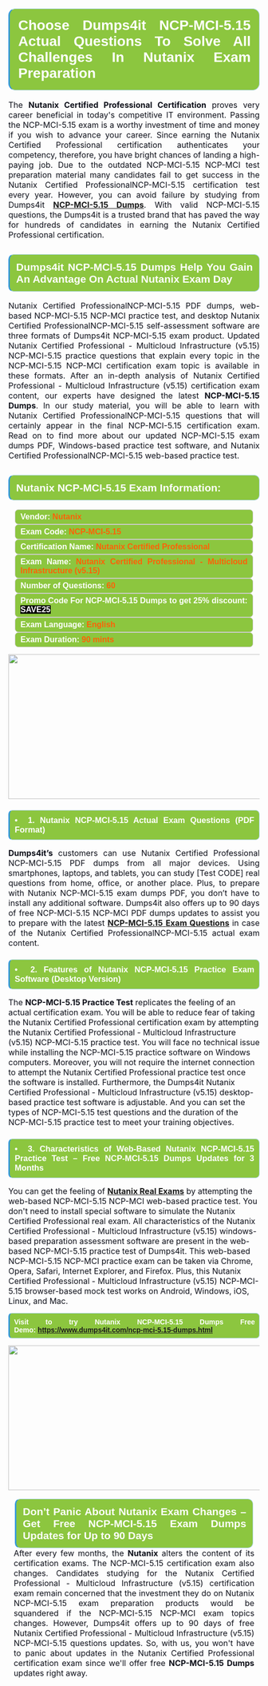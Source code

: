 

<h1 style="text-align: justify;"><span style="font-family:Arial,Helvetica,sans-serif;"><strong><span style="display: block; color: #FFFFFF; background: #8cc63f; border: 0.5px solid #AED6F1; border-left: 3px solid #3498DB; padding: .6em; border-radius: 0.5em;">Choose Dumps4it NCP-MCI-5.15 Actual Questions To Solve All Challenges In Nutanix Exam Preparation </span></strong></span></h1>

<p style="margin: 0in 0.0001pt; text-align: justify;"><span style="font-size:11pt"><span style="line-height:normal"><span sans-serif="" style="font-family:Calibri,"><span style="font-size:12.0pt"><span style="color:#0e101a">The <b>Nutanix Certified Professional Certification</b> proves very career beneficial in today's competitive IT environment. Passing the NCP-MCI-5.15 exam is a worthy investment of time and money if you wish to advance your career. Since earning the Nutanix Certified Professional certification authenticates your competency, therefore, you have bright chances of landing a high-paying job. Due to the outdated NCP-MCI-5.15 NCP-MCI test preparation material many candidates fail to get success in the Nutanix Certified ProfessionalNCP-MCI-5.15 certification test every year. However, you can avoid failure by studying from Dumps4it <a href="https://www.dumps4it.com/ncp-mci-5.15-dumps.html"><b>NCP-MCI-5.15 Dumps</b></a>. With valid NCP-MCI-5.15 questions, the Dumps4it is a trusted brand that has paved the way for hundreds of candidates in earning the Nutanix Certified Professional certification.</span></span></span></span></span></p>

<h2 style="text-align: justify;"><span style="font-family:Arial,Helvetica,sans-serif;"><strong><span style="display: block; color: #FFFFFF; background: #8cc63f; border: 0.5px solid #AED6F1; border-left: 3px solid #3498DB; padding: .6em; border-radius: 0.5em;">Dumps4it NCP-MCI-5.15 Dumps Help You Gain An Advantage On Actual Nutanix Exam Day </span></strong></span></h2>

<p style="text-align: justify;"><span style="font-size:11pt"><span style="line-height:normal"><span sans-serif="" style="font-family:Calibri,"><span style="font-size:12.0pt"><span style="color:#0e101a">Nutanix Certified ProfessionalNCP-MCI-5.15 PDF dumps, web-based NCP-MCI-5.15 NCP-MCI practice test, and desktop Nutanix Certified ProfessionalNCP-MCI-5.15 self-assessment software are three formats of Dumps4it NCP-MCI-5.15 exam product. Updated Nutanix Certified Professional - Multicloud Infrastructure (v5.15) NCP-MCI-5.15 practice questions that explain every topic in the NCP-MCI-5.15 NCP-MCI certification exam topic is available in these formats. After an in-depth analysis of Nutanix Certified Professional - Multicloud Infrastructure (v5.15) certification exam content, our experts have designed the latest <b> NCP-MCI-5.15 Dumps</b>. In our study material, you will be able to learn with Nutanix Certified ProfessionalNCP-MCI-5.15 questions that will certainly appear in the final NCP-MCI-5.15 certification exam. Read on to find more about our updated NCP-MCI-5.15 exam dumps PDF, Windows-based practice test software, and Nutanix Certified ProfessionalNCP-MCI-5.15 web-based practice test.</span></span></span></span><span style="line-height:115%"><span sans-serif="" style="font-family:Arial,"><span style="color:#0e101a"> </span></span></span></span><span style="font-size:11pt"><span style="line-height:normal"><span sans-serif="" style="font-family:Calibri,"><span style="font-size:12.0pt"><span style="color:#0e101a"><span style="font-size:12pt"><span new="" roman="" style="font-family:" times=""><span calibri="" style="font-family:"><span style="color:#0e101a"><span style="font-size:14px;"> </span></span></span></span></span></span></span></span></span></span></p>

<h2 style="text-align: justify;"><span style="font-family:Arial,Helvetica,sans-serif;"><strong><span style="display: block; color: #FFFFFF; background: #8cc63f; border: 0.5px solid #AED6F1; border-left: 3px solid #3498DB; padding: .6em; border-radius: 0.5em;">Nutanix NCP-MCI-5.15 Exam Information:</span></strong></span></h2>

<div style="margin: 0cm 10pt; background: rgb(140, 198, 63); border: 1px solid rgb(204, 204, 204); padding: 5px 10px; border-radius: 0.5em; text-align: justify;"><span style="font-family:Arial,Helvetica,sans-serif;"><span style="font-size: 11pt;"><span style="line-height: normal;"><strong><span style="font-size: 12.0pt;"><span style="color: #FFFFFF;">Vendor:</span> <span style="color: #FF6106;">Nutanix</span></span></strong></span></span></span></div>

<div style="margin: 0cm 10pt; background: rgb(140, 198, 63); border: 1px solid rgb(204, 204, 204); padding: 5px 10px; border-radius: 0.5em; text-align: justify;"><span style="font-family:Arial,Helvetica,sans-serif;"><span style="font-size: 11pt;"><span style="line-height: normal;"><strong><span style="font-size: 12.0pt;"><span style="color: #FFFFFF;">Exam Code:</span> <span style="color: #FF6106;">NCP-MCI-5.15</span></span></strong></span></span></span></div>

<div style="margin: 0cm 10pt; background: rgb(140, 198, 63); border: 1px solid rgb(204, 204, 204); padding: 5px 10px; border-radius: 0.5em; text-align: justify;"><span style="font-family:Arial,Helvetica,sans-serif;"><span style="font-size: 11pt;"><span style="line-height: normal;"><strong><span style="font-size: 12.0pt;"><span style="color: #FFFFFF;">Certification Name:</span> <span style="color: #FF6106;">Nutanix Certified Professional</span></span></strong></span></span></span></div>

<div style="margin: 0cm 10pt; background: rgb(140, 198, 63); border: 1px solid rgb(204, 204, 204); padding: 5px 10px; border-radius: 0.5em; text-align: justify;"><span style="font-family:Arial,Helvetica,sans-serif;"><span style="font-size: 11pt;"><span style="line-height: normal;"><strong><span style="font-size: 12.0pt;"><span style="color: #FFFFFF;">Exam Name:</span> <span style="color: #FF6106;">Nutanix Certified Professional - Multicloud Infrastructure (v5.15)</span></span></strong></span></span></span></div>

<div style="margin: 0cm 10pt; background: rgb(140, 198, 63); border: 1px solid rgb(204, 204, 204); padding: 5px 10px; border-radius: 0.5em; text-align: justify;"><span style="font-family:Arial,Helvetica,sans-serif;"><span style="font-size: 11pt;"><span style="line-height: normal;"><strong><span style="font-size: 12.0pt;"><span style="color: #FFFFFF;">Number of Questions: </span><span style="color: #FF6106;">60</span></span></strong></span></span></span></div>

<div style="margin: 0cm 10pt; background: rgb(140, 198, 63); border: 1px solid rgb(204, 204, 204); padding: 5px 10px; border-radius: 0.5em; text-align: justify;"><span style="font-family:Arial,Helvetica,sans-serif;"><span style="font-size: 11pt;"><span style="line-height: normal;"><strong><span style="font-size: 12.0pt;"><span style="color: #FFFFFF;">Promo Code For NCP-MCI-5.15 Dumps to get 25% discount: </span><span style="color:#FFFFFF;"><span style="background-color:#000000;">SAVE25</span></span></span></strong></span></span></span></div>

<div style="margin: 0cm 10pt; background: rgb(140, 198, 63); border: 1px solid rgb(204, 204, 204); padding: 5px 10px; border-radius: 0.5em; text-align: justify;"><span style="font-family:Arial,Helvetica,sans-serif;"><span style="font-size: 11pt;"><span style="line-height: normal;"><strong><span style="font-size: 12.0pt;"><span style="color: #FFFFFF;">Exam Language:</span> <span style="color: #FF6106;">English</span></span></strong></span></span></span></div>

<div style="margin: 0cm 10pt; background: rgb(140, 198, 63); border: 1px solid rgb(204, 204, 204); padding: 5px 10px; border-radius: 0.5em; text-align: justify;"><span style="font-family:Arial,Helvetica,sans-serif;"><span style="font-size: 11pt;"><span style="line-height: normal;"><strong><span style="font-size: 12.0pt;"><span style="color: #FFFFFF;">Exam Duration: </span><span style="color: #FF6106;">90 mints</span></span></strong></span></span></span></div>

<p style="text-align: center;"><a href="https://www.dumps4it.com/ncp-mci-5.15-dumps.html"><img src="https://i.imgur.com/a474NNd.jpg" style="height: 290px; width: 700px;" /></a></p>

<h3 style="text-align: justify;"><span style="font-family:Arial,Helvetica,sans-serif;"><strong><span style="display: block; color: #FFFFFF; background: #8cc63f; border: 0.5px solid #AED6F1; border-left: 3px solid #3498DB; padding: .6em; border-radius: 0.5em;">•  1. Nutanix NCP-MCI-5.15 Actual Exam Questions (PDF Format) </span></strong></span></h3>

<p style="text-align:justify; margin-right:0in; margin-left:0in"><span style="font-size:11pt"><span style="line-height:normal"><span sans-serif="" style="font-family:Calibri,"><b><span style="font-size:12.0pt"><span style="color:#0e101a">Dumps4it’s</span></span></b><span style="font-size:12.0pt"><span style="color:#0e101a"> customers can use Nutanix Certified Professional NCP-MCI-5.15 PDF dumps from all major devices. Using smartphones, laptops, and tablets, you can study [Test CODE] real questions from home, office, or another place. Plus, to prepare with Nutanix NCP-MCI-5.15 exam dumps PDF, you don’t have to install any additional software. Dumps4it also offers up to 90 days of free NCP-MCI-5.15 NCP-MCI PDF dumps updates to assist you to prepare with the latest <a href="https://www.dumps4it.com/ncp-mci-5.15-dumps.html"><b>NCP-MCI-5.15</b> <b>Exam Questions</b></a> in case of the Nutanix Certified ProfessionalNCP-MCI-5.15 actual exam content.</span></span></span></span></span></p>

<h3 style="text-align: justify;"><span style="font-family:Arial,Helvetica,sans-serif;"><strong><span style="display: block; color: #FFFFFF; background: #8cc63f; border: 0.5px solid #AED6F1; border-left: 3px solid #3498DB; padding: .6em; border-radius: 0.5em;">•  2. Features of Nutanix NCP-MCI-5.15 Practice Exam Software (Desktop Version) </span></strong></span></h3>

<p><span style="font-size:11pt"><span style="line-height:normal"><span sans-serif="" style="font-family:Calibri,"><span style="font-size:12.0pt"><span style="color:#0e101a">The <b>NCP-MCI-5.15 Practice Test</b> replicates the feeling of an actual certification exam. You will be able to reduce fear of taking the Nutanix Certified Professional certification exam by attempting the Nutanix Certified Professional - Multicloud Infrastructure (v5.15) NCP-MCI-5.15 practice test. You will face no technical issue while installing the NCP-MCI-5.15 practice software on Windows computers. Moreover, you will not require the internet connection to attempt the Nutanix Certified Professional practice test once the software is installed. Furthermore, the Dumps4it Nutanix Certified Professional - Multicloud Infrastructure (v5.15) desktop-based practice test software is adjustable. And you can set the types of NCP-MCI-5.15 test questions and the duration of the NCP-MCI-5.15 practice test to meet your training objectives. </span></span></span></span></span></p>

<h3 style="text-align: justify;"><span style="font-family:Arial,Helvetica,sans-serif;"><strong><span style="display: block; color: #FFFFFF; background: #8cc63f; border: 0.5px solid #AED6F1; border-left: 3px solid #3498DB; padding: .6em; border-radius: 0.5em;">•  3. Characteristics of Web-Based Nutanix NCP-MCI-5.15 Practice Test – Free NCP-MCI-5.15 Dumps Updates for 3 Months</span></strong></span></h3>

<p><span style="font-size:11pt"><span style="line-height:normal"><span sans-serif="" style="font-family:Calibri,"><span style="font-size:12.0pt"><span style="color:#0e101a">You can get the feeling of <a href="https://www.dumps4it.com/nutanix-real-exams.html"><b>Nutanix Real Exams</b></a> by attempting the web-based NCP-MCI-5.15 NCP-MCI web-based practice test. You don't need to install special software to simulate the Nutanix Certified Professional real exam. All characteristics of the Nutanix Certified Professional - Multicloud Infrastructure (v5.15) windows-based preparation assessment software are present in the web-based NCP-MCI-5.15 practice test of Dumps4it. This web-based NCP-MCI-5.15 NCP-MCI practice exam can be taken via Chrome, Opera, Safari, Internet Explorer, and Firefox. Plus, this Nutanix Certified Professional - Multicloud Infrastructure (v5.15) NCP-MCI-5.15 browser-based mock test works on Android, Windows, iOS, Linux, and Mac.</span></span></span></span></span></p>

<p style="text-align:justify; margin-right:0in; margin-left:0in"><span style="font-family:Arial,Helvetica,sans-serif;"><strong><span style="display: block; color: #FFFFFF; background: #8cc63f; border: 0.5px solid #AED6F1; border-left: 3px solid #3498DB; padding: .6em; border-radius: 0.5em;"><span ms="" trebuchet="">Visit to try Nutanix NCP-MCI-5.15 Dumps Free Demo: </span><a href="https://www.dumps4it.com/ncp-mci-5.15-dumps.html" ms="" trebuchet="">https://www.dumps4it.com/ncp-mci-5.15-dumps.html</a></span></strong></span></p>

<p style="margin: 0in 0.0001pt; text-align: center;"><a href="https://www.dumps4it.com/ncp-mci-5.15-dumps.html"><img src="https://i.imgur.com/tHvwmqt.jpg" style="height: 290px; width: 700px;" /></a></p>

<p style="margin: 0in 0.0001pt; text-align: center;"> </p>

<h2 style="margin: 0in 10pt; text-align: justify;"><span style="font-family:Arial,Helvetica,sans-serif;"><strong><span style="display: block; color: #FFFFFF; background: #8cc63f; border: 0.5px solid #AED6F1; border-left: 3px solid #3498DB; padding: .6em; border-radius: 0.5em;">Don’t Panic About Nutanix Exam Changes – Get Free NCP-MCI-5.15 Exam Dumps Updates for Up to 90 Days </span></strong></span></h2>

<p style="text-align:justify; margin:0in 8pt"><span style="font-size:11pt"><span style="line-height:normal"><span sans-serif="" style="font-family:Calibri,"><span style="font-size:12.0pt"><span style="color:#0e101a">After every few months, the <b>Nutanix</b> alters the content of its certification exams. The NCP-MCI-5.15 certification exam also changes. Candidates studying for the Nutanix Certified Professional - Multicloud Infrastructure (v5.15) certification exam remain concerned that the investment they do on Nutanix NCP-MCI-5.15 exam preparation products would be squandered if the NCP-MCI-5.15 NCP-MCI exam topics changes. However, Dumps4it offers up to 90 days of free Nutanix Certified Professional - Multicloud Infrastructure (v5.15) NCP-MCI-5.15 questions updates. So, with us, you won't have to panic about updates in the Nutanix Certified Professional certification exam since we'll offer free <b> NCP-MCI-5.15 Dumps</b> updates right away.</span></span></span></span></span></p>
<gdiv></gdiv><gdiv></gdiv><gdiv></gdiv><gdiv></gdiv><gdiv></gdiv><gdiv></gdiv><gdiv></gdiv><gdiv></gdiv><gdiv></gdiv><gdiv></gdiv><gdiv></gdiv><gdiv></gdiv><gdiv></gdiv><gdiv></gdiv><gdiv></gdiv><gdiv></gdiv><gdiv></gdiv><gdiv></gdiv><gdiv></gdiv><gdiv></gdiv><gdiv></gdiv><gdiv></gdiv><gdiv></gdiv><gdiv></gdiv><gdiv></gdiv><gdiv></gdiv><gdiv></gdiv><gdiv></gdiv><gdiv></gdiv><gdiv></gdiv>
